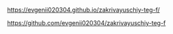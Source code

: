 https://evgenii020304.github.io/zakrivayuschiy-teg-f/

https://github.com/evgenii020304/zakrivayuschiy-teg-f